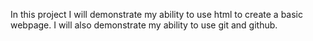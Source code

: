 In this project I will demonstrate my ability to use html to create a basic webpage. I will also demonstrate my ability to use git and github.